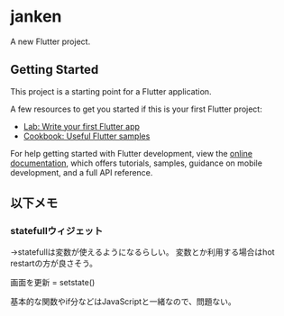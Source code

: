 # janken

A new Flutter project.

## Getting Started

This project is a starting point for a Flutter application.

A few resources to get you started if this is your first Flutter project:

- [Lab: Write your first Flutter app](https://docs.flutter.dev/get-started/codelab)
- [Cookbook: Useful Flutter samples](https://docs.flutter.dev/cookbook)

For help getting started with Flutter development, view the
[online documentation](https://docs.flutter.dev/), which offers tutorials,
samples, guidance on mobile development, and a full API reference.

## 以下メモ

### statefullウィジェット
→statefullは変数が使えるようになるらしい。
変数とか利用する場合はhot restartの方が良さそう。

画面を更新 = setstate()

基本的な関数やif分などはJavaScriptと一緒なので、問題ない。
